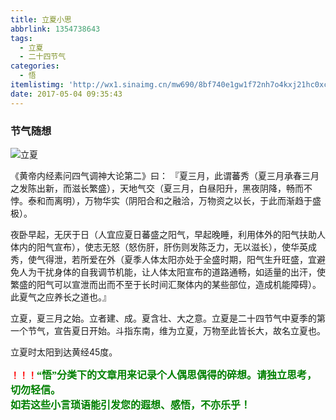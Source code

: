 ```yaml
---
title: 立夏小思
abbrlink: 1354738643
tags:
  - 立夏
  - 二十四节气
categories:
  - 悟
itemlistimg: 'http://wx1.sinaimg.cn/mw690/8bf740e1gw1f72nh7o4kxj21hc0xc7wh.jpg'
date: 2017-05-04 09:35:43
---
```


### 节气随想
![立夏](http://wx1.sinaimg.cn/mw690/8bf740e1gw1f72nh7o4kxj21hc0xc7wh.jpg)

《黄帝内经素问四气调神大论第二》曰：
『夏三月，此谓蕃秀（夏三月承春三月之发陈出新，而滋长繁盛），天地气交（夏三月，白昼阳升，黑夜阴降，畅而不悖。泰和而离明），万物华实（阴阳合和之融洽，万物资之以长，于此而渐趋于盛极）。  

夜卧早起，无厌于日（人宜应夏日蕃盛之阳气，早起晚睡，利用体外的阳气扶助人体内的阳气宣布），使志无怒（怒伤肝，肝伤则发陈乏力，无以滋长），使华英成秀，使气得泄，若所爱在外（夏季人体太阳亦处于全盛时期，阳气生升旺盛，宜避免人为干扰身体的自我调节机能，让人体太阳宣布的道路通畅，如适量的出汗，使繁盛的阳气可以宣泄而出而不至于长时间汇聚体内的某些部位，造成机能障碍）。此夏气之应养长之道也。』  

立夏，夏三月之始。立者建、成。夏含壮、大之意。立夏是二十四节气中夏季的第一个节气，宣告夏日开始。斗指东南，维为立夏，万物至此皆长大，故名立夏也。  

立夏时太阳到达黄经45度。  


**<font color=red>！！！</font><font color=green face=微软雅黑 size=3>“悟”分类下的文章用来记录个人偶思偶得的碎想。请独立思考，切勿轻信。  
如若这些小言琐语能引发您的遐想、感悟，不亦乐乎！</font>**